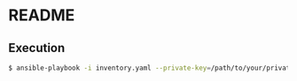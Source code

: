 # README

## Execution
```sh
$ ansible-playbook -i inventory.yaml --private-key=/path/to/your/private_key playbook.yaml
```
